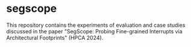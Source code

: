 # segscope
This repository contains the experiments of evaluation and case studies discussed in the paper  "SegScope: Probing Fine-grained Interrupts via  Architectural Footprints" (HPCA 2024). 
